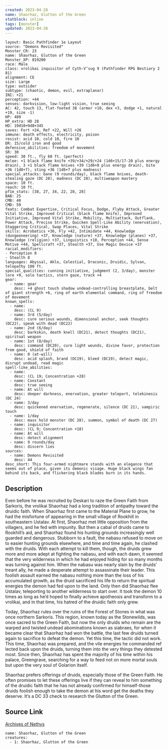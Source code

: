 ```yaml
---
created: 2023-04-28
name: Shaorhaz, Glutton of the Green
statblock: inline
tags: [monster]
updated: 2023-04-28
---
```

```statblock
layout: Basic Pathfinder 1e Layout
source: "Demons Revisited"
Monster_CR: 23
name: Shaorhaz, Glutton of the Green
Monster_XP: 819200
race: Male
class: vrolikai inquisitor of Cyth-V’sug 9 (Pathfinder RPG Bestiary 2 81)
alignment: CE
size: Large
type: outsider
subtype: (chaotic, demon, evil, extraplanar)
INI: +21
perception: +44
senses: darkvision, low-light vision, true seeing
AC: 42, touch 13, flat-footed 38 (armor +10, dex +3, dodge +1, natural +19, size -1)
HP: 489
HP_extra: HD 28
HD: 19d10+9d8+345
saves: Fort +24, Ref +22, Will +26
immune: death effects, electricity, poison
resist: acid 10, cold 10, fire 10
DR: 15/cold iron and good
defensive_abilities: freedom of movement
SR: 30
speed: 30 ft., fly 60 ft. (perfect)
melee: +1 black flame knife +39/+34/+29/+24 (1d6+15/17-20 plus energy drain), 3 +1 black flame knives +39 (1d6+8 plus energy drain), bite +36 (1d8+7), sting +36 (1d6+7 plus madness)
special_attacks: bane (9 rounds/day), black flame knives, death-stealing gaze (DC 28), madness (DC 28), multiweapon mastery
space: 10 ft.
reach: 10 ft.
pf1e_stats: [38, 27, 34, 22, 28, 28]
BAB: 25
CMB: 40
CMD: 59
feats: Combat Expertise, Critical Focus, Dodge, Flyby Attack, Greater Vital Strike, Improved Critical (black flame knife), Improved Initiative, Improved Vital Strike, Mobility, Multiattack, Outflank, Power Attack, Precise Strike, Quicken Spell-Like Ability (enervation), Staggering Critical, Swap Places, Vital Strike
skills: Acrobatics +36, Fly +42, Intimidate +44, Knowledge (dungeoneering) +37, Knowledge (nature) +37, Knowledge (planes) +37, Knowledge (religion) +37, Linguistics +10, Perception +44, Sense Motive +44, Spellcraft +37, Stealth +37, Use Magic Device +37
racial_modifiers:
- Perception 8
- Stealth 8
languages: Abyssal, Aklo, Celestial, Draconic, Druidic, Sylvan, telepathy 100 ft.
special_qualities: cunning initiative, judgment (2, 3/day), monster lore +9, solo tactics, stern gaze, track +4
gear:
  - name: gear
    desc: +4 ghost touch shadow undead-controlling breastplate, belt of giant strength +6, ring of earth elemental command, ring of freedom of movement
known_spells:
  - name:
    desc: (CL 9)
  - name: 3rd (5/day)
    desc: cure serious wounds, dimensional anchor, seek thoughts (DC22), speak with dead (DC22)
  - name: 2nd (6/day)
    desc: barkskin, death knell (DC21), detect thoughts (DC21), spiritual weapon
  - name: 1st (8/day)
    desc: command (DC20), cure light wounds, divine favor, protection from good, shield of faith
  - name: 0 (at-will)
    desc: acid splash, brand (DC19), bleed (DC19), detect magic, disrupt undead, read magic
spell-like_abilities:
  - name:
    desc: (CL 19; Concentration +28)
  - name: Constant
    desc: true seeing
  - name: At will
    desc: deeper darkness, enervation, greater teleport, telekinesis (DC 24)
  - name: 3/day
    desc: quickened enervation, regenerate, silence (DC 21), vampiric touch
  - name: 1/day
    desc: mass hold monster (DC 28), summon, symbol of death (DC 27)
  - name: inquisitor
    desc: (CL 9; Concentration +18)
  - name: At will
    desc: detect alignment
  - name: 9 rounds/day
    desc: discern lies
sources:
  - name: Demons Revisited
    desc: 44
desc_short: This four-armed nightmare stands with an elegance that seems out of place, given its demonic visage. Huge black wings fan behind its back, and flickering black blades burn in its hands.
```
## Description
Even before he was recruited by Deskari to raze the Green Faith from Sarkoris, the vrolikai Shaorhaz had a long tradition of antipathy toward the druidic faith. When Shaorhaz first came to the Material Plane to grow, he had the misfortune of appearing in the small village of Rookhill in southeastern Ustalav. At first, Shaorhaz met little opposition from the villagers, and he fed with impunity. But then a cabal of druids came to Rookhill’s aid, and Shaorhaz found his hunting grounds increasingly well guarded and dangerous. Stubborn to a fault, the nabasu refused to move on to easier hunting grounds elsewhere, and time and time again, he clashed with the druids. With each attempt to kill them, though, the druids grew more and more adept at fighting the nabasu, and with each dawn, it seemed that the very wilderness in which he had enjoyed hiding for so many months was turning against him. When the nabasu was nearly slain by the druids’ treant ally, he made a desperate attempt to assassinate their leader. This foolish assault earned the nabasu nothing more than the loss of his accumulated growth, as the druid sacrificed his life to return the spiritual energies the demon had fed upon to the land. Only then did Shaorhaz flee Ustalav, teleporting to another wilderness to start over. It took the demon 10 times as long as he’d hoped to finally achieve apotheosis and transform to a vrolikai, and in that time, his hatred of the druidic faith only grew.

Today, Shaorhaz rules over the ruins of the Forest of Stones in what was once northern Sarkoris. This region, known today as the Stonewilds, was once sacred to the Green Faith, but now the only druids who remain are the warped and twisted undead abominations known as siabraes, for when it became clear that Shaorhaz had won the battle, the last few druids turned again to sacrifice to defeat the demon. Yet this time, the tactic did not work. This time, Shaorhaz was prepared, and the vile energies he commanded ref lected back upon the druids, turning them into the very things they detested most. Since then, Shaorhaz has spent the majority of his time within his palace, Greengrave, searching for a way to feed not on more mortal souls but upon the very soul of Golarion itself.

Shaorhaz prefers offerings of druids, especially those of the Green Faith. He often promises to let these offerings live if they can reveal to him something of the druidic faith that he has not already confirmed for himself-those druids foolish enough to take the demon at his word get the deaths they deserve. It’s a DC 33 check to research the Glutton of the Green.
## Source Link
[Archives of Nethys](https://aonprd.com/MonsterDisplay.aspx?ItemName=Shaorhaz%2C%20Glutton%20of%20the%20Green)
```encounter-table
name: Shaorhaz, Glutton of the Green
creatures:
  - 1: Shaorhaz, Glutton of the Green
```
